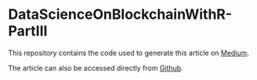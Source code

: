 # DataScienceOnBlockchainWithR-PartIII

This repository contains the code used to generate this article on [Medium]().

The article can also be accessed directly from [Github](https://tdemarchin.github.io/DataScienceOnBlockchainWithR-PartIII/DataScienceOnBlockchainWithR-PartIII.html).


 
